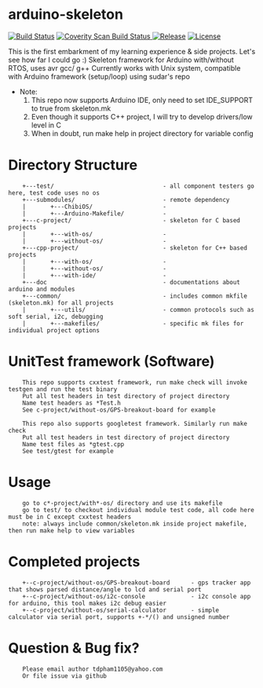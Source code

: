 # arduino-skeleton
[![Build Status](https://travis-ci.org/dannyp11/arduino-skeleton.svg?branch=master)](https://travis-ci.org/dannyp11/arduino-skeleton)
<a href="https://scan.coverity.com/projects/dannyp11-arduino-skeleton">
  <img alt="Coverity Scan Build Status"
       src="https://scan.coverity.com/projects/13324/badge.svg"/>
</a>
[![Release](https://img.shields.io/badge/Release-2.1.0-green.svg)](https://github.com/dannyp11/arduino-skeleton/releases)
[![License](https://img.shields.io/badge/License-BSD%202--Clause-orange.svg)](https://opensource.org/licenses/BSD-2-Clause)

This is the first embarkment of my learning experience & side projects. Let's see how far I could go :)
Skeleton framework for Arduino with/without RTOS, uses avr gcc/ g++
Currently works with Unix system, compatible with Arduino framework (setup/loop) using sudar's repo

* Note: 
  1. This repo now supports Arduino IDE, only need to set IDE_SUPPORT to true from skeleton.mk
  2. Even though it supports C++ project, I will try to develop drivers/low level in C
  3. When in doubt, run make help in project directory for variable config

# Directory Structure
        +---test/                               - all component testers go here, test code uses no os
        +---submodules/                         - remote dependency
        |       +---ChibiOS/                    -
        |       +---Arduino-Makefile/           - 
        +---c-project/                          - skeleton for C based projects
        |       +---with-os/                    -
        |       +---without-os/                 -
        +---cpp-project/                        - skeleton for C++ based projects
        |       +---with-os/                    -
        |       +---without-os/                 -
        |       +---with-ide/                   -
        +---doc                                 - documentations about arduino and modules
        +---common/                             - includes common mkfile (skeleton.mk) for all projects
        |       +---utils/                      - common protocols such as soft serial, i2c, debugging
        |       +---makefiles/                  - specific mk files for individual project options
	
# UnitTest framework (Software)
        This repo supports cxxtest framework, run make check will invoke testgen and run the test binary
        Put all test headers in test directory of project directory
        Name test headers as *Test.h 
        See c-project/without-os/GPS-breakout-board for example
        
        This repo also supports googletest framework. Similarly run make check
        Put all test headers in test directory of project directory
       	Name test files as *gtest.cpp
       	See test/gtest for example

# Usage
        go to c*-project/with*-os/ directory and use its makefile
        go to test/ to checkout individual module test code, all code here must be in C except cxxtest headers
        note: always include common/skeleton.mk inside project makefile, then run make help to view variables

# Completed projects
        +--c-project/without-os/GPS-breakout-board      - gps tracker app that shows parsed distance/angle to lcd and serial port
        +--c-project/without-os/i2c-console             - i2c console app for arduino, this tool makes i2c debug easier 
        +--c-project/without-os/serial-calculator       - simple calculator via serial port, supports +-*/() and unsigned number

# Question & Bug fix?
        Please email author tdpham1105@yahoo.com
        Or file issue via github
